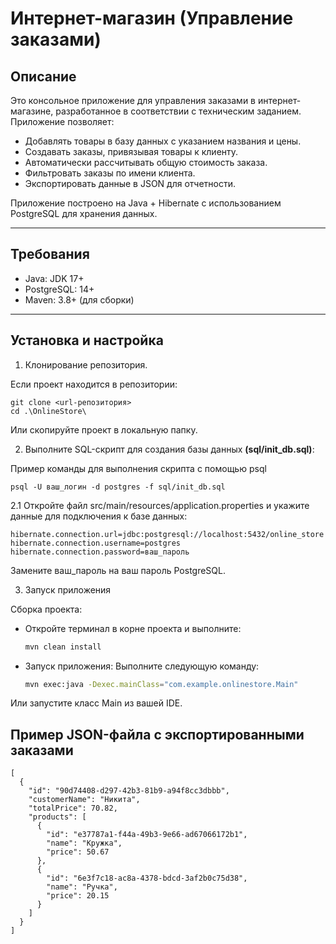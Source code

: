 # Интернет-магазин (Управление заказами)

## Описание

Это консольное приложение для управления заказами в интернет-магазине, разработанное в соответствии с техническим
заданием. Приложение позволяет:

- Добавлять товары в базу данных с указанием названия и цены.
- Создавать заказы, привязывая товары к клиенту.
- Автоматически рассчитывать общую стоимость заказа.
- Фильтровать заказы по имени клиента.
- Экспортировать данные в JSON для отчетности.

Приложение построено на Java + Hibernate с использованием PostgreSQL для хранения данных.
<hr>

## Требования

- Java: JDK 17+
- PostgreSQL: 14+
- Maven: 3.8+ (для сборки)

<hr>

## Установка и настройка

1. Клонирование репозитория.

Если проект находится в репозитории:

   ```
   git clone <url-репозитория>
   cd .\OnlineStore\
   ```

Или скопируйте проект в локальную папку.

2. Выполните SQL-скрипт для создания базы данных **(sql/init_db.sql)**:

Пример команды для выполнения скрипта с помощью psql

```psql -U ваш_логин -d postgres -f sql/init_db.sql```

2.1 Откройте файл src/main/resources/application.properties и укажите данные для подключения к базе данных:

````
hibernate.connection.url=jdbc:postgresql://localhost:5432/online_store
hibernate.connection.username=postgres
hibernate.connection.password=ваш_пароль
````

Замените ваш_пароль на ваш пароль PostgreSQL.

3. Запуск приложения

Сборка проекта:

* Откройте терминал в корне проекта и выполните:
  ```bash 
  mvn clean install
  ```

* Запуск приложения:
  Выполните следующую команду:

  ```bash
  mvn exec:java -Dexec.mainClass="com.example.onlinestore.Main"
  ````

Или запустите класс Main из вашей IDE.

## Пример JSON-файла с экспортированными заказами

```
[
  {
    "id": "90d74408-d297-42b3-81b9-a94f8cc3dbbb",
    "customerName": "Никита",
    "totalPrice": 70.82,
    "products": [
      {
        "id": "e37787a1-f44a-49b3-9e66-ad67066172b1",
        "name": "Кружка",
        "price": 50.67
      },
      {
        "id": "6e3f7c18-ac8a-4378-bdcd-3af2b0c75d38",
        "name": "Ручка",
        "price": 20.15
      }
    ]
  }
]
```



